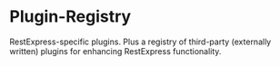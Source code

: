 Plugin-Registry
===============

RestExpress-specific plugins.  Plus a registry of third-party (externally written) plugins for enhancing RestExpress functionality.